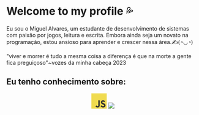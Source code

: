 # Welcome to my profile 💦

Eu sou o Miguel Alvares, um estudante de desenvolvimento de sistemas com paixão por jogos, leitura e escrita. Embora ainda seja um novato na programação, estou ansioso para aprender e crescer nessa área.✍(◔◡◔)

"viver e morrer é tudo a mesma coisa a diferença é que na morte a gente fica preguiçoso"~vozes da minha cabeça 2023

## Eu tenho conhecimento sobre:

<p align="center">
<code><img height="40" src="https://raw.githubusercontent.com/github/explore/80688e429a7d4ef2fca1e82350fe8e3517d3494d/topics/javascript/javascript.png"></code>
<code><img height="40" src="https://i.postimg.cc/vTkGR0jV/html5.png"></code>
</p>

